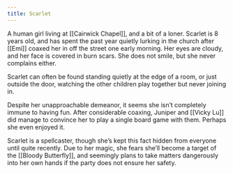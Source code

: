 ```yaml
---
title: Scarlet
---
```


A human girl living at [[Cairwick Chapel]], and a bit of a loner. Scarlet is 8 years old, and has spent the past year quietly lurking in the church after [[Emi]] coaxed her in off the street one early morning. Her eyes are cloudy, and her face is covered in burn scars. She does not smile, but she never complains either.

Scarlet can often be found standing quietly at the edge of a room, or just outside the door, watching the other children play together but never joining in.

Despite her unapproachable demeanor, it seems she isn’t completely immune to having fun. After considerable coaxing, Juniper and [[Vicky Lu]] did manage to convince her to play a single board game with them. Perhaps she even enjoyed it.

Scarlet is a spellcaster, though she’s kept this fact hidden from everyone until quite recently. Due to her magic, she fears she’ll become a target of the [[Bloody Butterfly]], and seemingly plans to take matters dangerously into her own hands if the party does not ensure her safety.